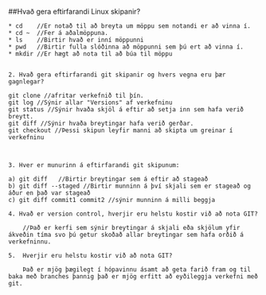 ##Hvað gera eftirfarandi Linux skipanir?
		
	* cd    //Er notað til að breyta um möppu sem notandi er að vinna í.
	* cd ~  //Fer á aðalmöppuna.
	* ls    //Birtir hvað er inní möppunni
	* pwd   //Birtir fulla slóðinna að möppunni sem þú ert að vinna í.
	* mkdir //Er hægt að nota til að búa til möppu
	
	
	2. Hvað gera eftirfarandi git skipanir og hvers vegna eru þær gagnlegar?

	git clone //afritar verkefnið til þín.
	git log //Sýnir allar "Versions" af verkefninu
	git status //Sýnir hvaða skjöl á eftir að setja inn sem hafa verið breytt.
	git diff //Sýnir hvaða breytingar hafa verið gerðar.
	git checkout //Þessi skipun leyfir manni að skipta um greinar í verkefninu



	3. Hver er munurinn á eftirfarandi git skipunum:
	
	a) git diff   //Birtir breytingar sem á eftir að stageað
	b) git diff --staged //Birtir munninn á því skjali sem er stageað og áður en það var stageað 
	c) git diff commit1 commit2 //sýnir munninn á milli beggja
	
	4. Hvað er version control, hverjir eru helstu kostir við að nota GIT?
	
		//Það er kerfi sem sýnir breytingar á skjali eða skjölum yfir ákveðin tíma svo þú getur skoðað allar breytingar sem hafa orðið á verkefninnu.
		
	5.	Hverjir eru helstu kostir við að nota GIT?
		
		Það er mjög þægilegt í hópavinnu ásamt að geta farið fram og til baka með branches þannig það er mjög erfitt að eyðileggja verkefni með git.
		
		